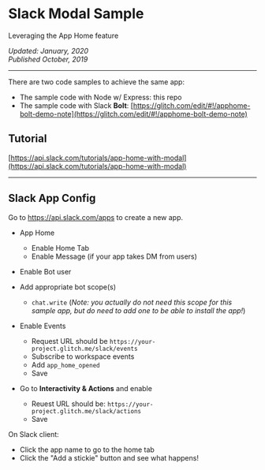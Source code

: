 # Slack Modal Sample

Leveraging the App Home feature

_Updated: January, 2020_<br>
_Published October, 2019_

---

There are two code samples to achieve the same app: 
- The sample code with Node w/ Express: this repo
- The sample code with Slack **Bolt**: [https://glitch.com/edit/#!/apphome-bolt-demo-note](https://glitch.com/edit/#!/apphome-bolt-demo-note)

## Tutorial
[https://api.slack.com/tutorials/app-home-with-modal](https://api.slack.com/tutorials/app-home-with-modal)

---

## Slack App Config

Go to https://api.slack.com/apps to create a new app. 

- App Home
  - Enable Home Tab
  - Enable Message (if your app takes DM from users)
  
- Enable Bot user

- Add appropriate bot scope(s)
  - `chat.write` (*Note: you actually do not need this scope for this sample app, but do need to add one to be able to install the app!*)

- Enable Events
  - Request URL should be `https://your-project.glitch.me/slack/events`
  - Subscribe to workspace events
  - Add `app_home_opened`
  - Save
  
- Go to **Interactivity & Actions** and enable
  - Reuest URL should be: `https://your-project.glitch.me/slack/actions`
  - Save
  
  
On Slack client:
  - Click the app name to go to the home tab
  - Click the "Add a stickie" button and see what happens!
  